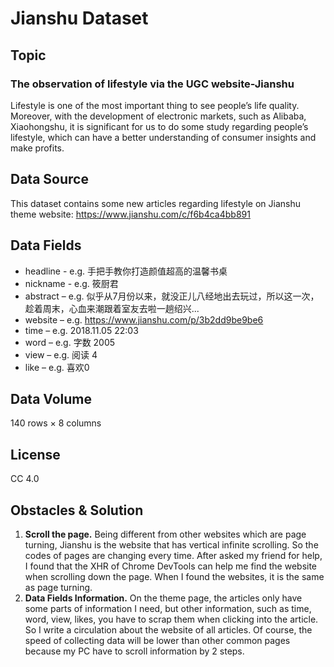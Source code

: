 # Jianshu Dataset
## Topic
### **The observation of lifestyle via the UGC website-Jianshu**

Lifestyle is one of the most important thing to see people’s life quality. Moreover, with the development of electronic markets, such as Alibaba, Xiaohongshu, it is significant for us to do some study regarding people’s lifestyle, which can have a better understanding of consumer insights and make profits.
## Data Source
This dataset contains some new articles regarding lifestyle on Jianshu theme website: 
https://www.jianshu.com/c/f6b4ca4bb891
## Data Fields
* headline - e.g. 手把手教你打造颜值超高的温馨书桌
* nickname - e.g. 筱厨君
* abstract – e.g. 似乎从7月份以来，就没正儿八经地出去玩过，所以这一次，趁着周末，心血来潮跟着室友去啦一趟绍兴...
* website – e.g. https://www.jianshu.com/p/3b2dd9be9be6
* time – e.g. 2018.11.05 22:03
* word – e.g. 字数 2005
* view – e.g. 阅读 4
* like – e.g. 喜欢0
## Data Volume
140 rows × 8 columns
## License
CC 4.0
## Obstacles & Solution
1.	**Scroll the page.** 
Being different from other websites which are page turning, Jianshu is the website that has vertical infinite scrolling. So the codes of pages are changing every time. After asked my friend for help, I found that the XHR of Chrome DevTools can help me find the website when scrolling down the page. When I found the websites, it is the same as page turning.
2.	**Data Fields Information.**
On the theme page, the articles only have some parts of information I need, but other information, such as time, word, view, likes, you have to scrap them when clicking into the article. So I write a circulation about the website of all articles. Of course, the speed of collecting data will be lower than other common pages because my PC have to scroll information by 2 steps.
